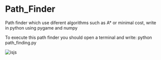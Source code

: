 # Path_Finder
Path finder which use diferent algorithms such as A* or minimal cost, write in python using pygame and numpy

To execute this path finder you should open a terminal and write:
  python path_finding.py
  

![isjs](https://github.com/albertorobles2000/Path_Finder/images/end.jpg?raw=true)
